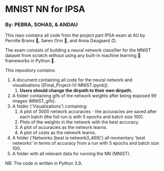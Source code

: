# MNIST NN for IPSA 
### By: PEBRA, SOHAS, & ANDAU
This repo contains all code from the project part IPSA exam at AU by Pernille Brams &#129312;, Søren Orm &#128591;, and Anna Daugaard &#128579;. 

The exam consists of building a neural network classifier for the MNIST dataset from scratch without using any built-in machine learning &#129302; frameworks in Python &#128013;.

This repository contains:
1. A document containing all code for the neural network and visualisations ([Final_Project-IV-MNIST.ipynb]).
      1. **Users should change the dirpath to their own dirpath.**
2. A folder containing gifs of the network weights after being exposed 99 images (MNIST_gifs).
3. A folder ('Visualizations') containing:
      1. A plot of 3000 network accuracies - the accuracies are saved after each batch (the full run is with 5 epochs and batch size 100).
      2. Plots of the weights in the network with the best accuracy.
      3. A plot of accuracies as the network learns.
      4. A plot of costs as the network learns.
4. A folder ('Networks [best is network3_469]') all momentary 'best networks' in terms of accuracy from a run with 5 epochs and batch size 100.
5. A folder with all relevant data for running the NN (MNIST).

NB: The code is written in Python 3.9.
